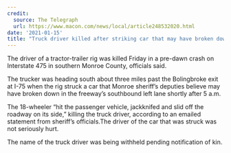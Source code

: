 ```yaml
---
credit:
  source: The Telegraph
  url: https://www.macon.com/news/local/article248532020.html
date: '2021-01-15'
title: "Truck driver killed after striking car that may have broken down on I-475 in Monroe County"
---
```

The driver of a tractor-trailer rig was killed Friday in a pre-dawn crash on Interstate 475 in southern Monroe County, officials said.

The trucker was heading south about three miles past the Bolingbroke exit at I-75 when the rig struck a car that Monroe sheriff’s deputies believe may have broken down in the freeway’s southbound left lane shortly after 5 a.m.

The 18-wheeler “hit the passenger vehicle, jackknifed and slid off the roadway on its side,” killing the truck driver, according to an emailed statement from sheriff’s officials.The driver of the car that was struck was not seriously hurt.

The name of the truck driver was being withheld pending notification of kin.
